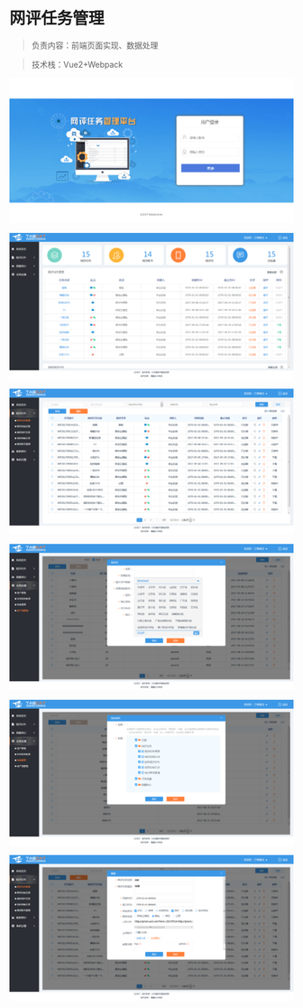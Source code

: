 # 网评任务管理

> 负责内容：前端页面实现、数据处理

> 技术栈：Vue2+Webpack

![网评任务管理](https://github.com/an55555/MyWeb/blob/master/Done/Office/imges/WP/1.png?raw=true)

![网评任务管理](https://github.com/an55555/MyWeb/blob/master/Done/Office/imges/WP/2.png?raw=true)

![网评任务管理](https://github.com/an55555/MyWeb/blob/master/Done/Office/imges/WP/3.png?raw=true)

![网评任务管理](https://github.com/an55555/MyWeb/blob/master/Done/Office/imges/WP/4.png?raw=true)

![网评任务管理](https://github.com/an55555/MyWeb/blob/master/Done/Office/imges/WP/5.png?raw=true)

![网评任务管理](https://github.com/an55555/MyWeb/blob/master/Done/Office/imges/WP/6.png?raw=true)
